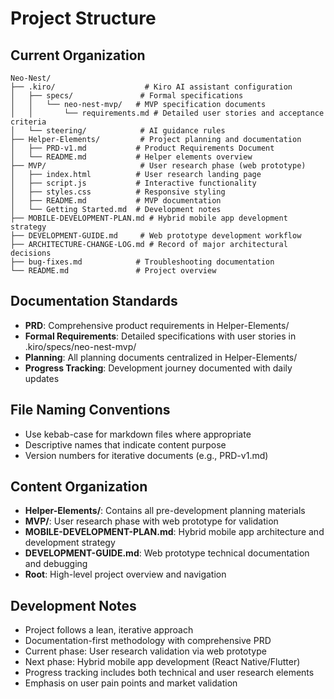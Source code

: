 # Project Structure

## Current Organization

```
Neo-Nest/
├── .kiro/                    # Kiro AI assistant configuration
│   ├── specs/               # Formal specifications
│   │   └── neo-nest-mvp/   # MVP specification documents
│   │       └── requirements.md # Detailed user stories and acceptance criteria
│   └── steering/            # AI guidance rules
├── Helper-Elements/         # Project planning and documentation
│   ├── PRD-v1.md           # Product Requirements Document
│   └── README.md           # Helper elements overview
├── MVP/                     # User research phase (web prototype)
│   ├── index.html          # User research landing page
│   ├── script.js           # Interactive functionality
│   ├── styles.css          # Responsive styling
│   ├── README.md           # MVP documentation
│   └── Getting Started.md  # Development notes
├── MOBILE-DEVELOPMENT-PLAN.md # Hybrid mobile app development strategy
├── DEVELOPMENT-GUIDE.md     # Web prototype development workflow
├── ARCHITECTURE-CHANGE-LOG.md # Record of major architectural decisions
├── bug-fixes.md            # Troubleshooting documentation
└── README.md               # Project overview
```

## Documentation Standards
- **PRD**: Comprehensive product requirements in Helper-Elements/
- **Formal Requirements**: Detailed specifications with user stories in .kiro/specs/neo-nest-mvp/
- **Planning**: All planning documents centralized in Helper-Elements/
- **Progress Tracking**: Development journey documented with daily updates

## File Naming Conventions
- Use kebab-case for markdown files where appropriate
- Descriptive names that indicate content purpose
- Version numbers for iterative documents (e.g., PRD-v1.md)

## Content Organization
- **Helper-Elements/**: Contains all pre-development planning materials
- **MVP/**: User research phase with web prototype for validation
- **MOBILE-DEVELOPMENT-PLAN.md**: Hybrid mobile app architecture and development strategy
- **DEVELOPMENT-GUIDE.md**: Web prototype technical documentation and debugging
- **Root**: High-level project overview and navigation

## Development Notes
- Project follows a lean, iterative approach
- Documentation-first methodology with comprehensive PRD
- Current phase: User research validation via web prototype
- Next phase: Hybrid mobile app development (React Native/Flutter)
- Progress tracking includes both technical and user research elements
- Emphasis on user pain points and market validation